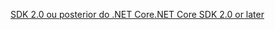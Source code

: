 [<span data-ttu-id="20f21-101">SDK 2.0 ou posterior do .NET Core</span><span class="sxs-lookup"><span data-stu-id="20f21-101">.NET Core SDK 2.0 or later</span></span>](https://www.microsoft.com/net/download)
